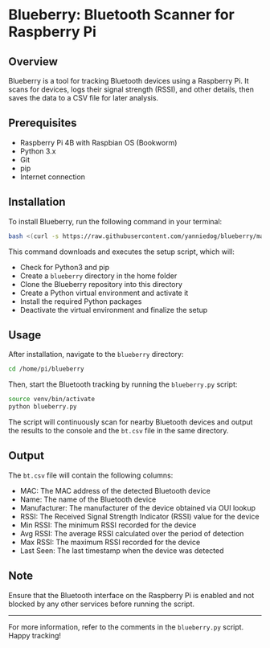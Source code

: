# Blueberry: Bluetooth Scanner for Raspberry Pi

## Overview
Blueberry is a tool for tracking Bluetooth devices using a Raspberry Pi. It scans for devices, logs their signal strength (RSSI), and other details, then saves the data to a CSV file for later analysis.

## Prerequisites
- Raspberry Pi 4B with Raspbian OS (Bookworm)
- Python 3.x
- Git
- pip
- Internet connection

## Installation
To install Blueberry, run the following command in your terminal:

```sh
bash <(curl -s https://raw.githubusercontent.com/yanniedog/blueberry/master/setup.py)
```

This command downloads and executes the setup script, which will:
- Check for Python3 and pip
- Create a `blueberry` directory in the home folder
- Clone the Blueberry repository into this directory
- Create a Python virtual environment and activate it
- Install the required Python packages
- Deactivate the virtual environment and finalize the setup

## Usage
After installation, navigate to the `blueberry` directory:

```sh
cd /home/pi/blueberry
```

Then, start the Bluetooth tracking by running the `blueberry.py` script:

```sh
source venv/bin/activate
python blueberry.py
```

The script will continuously scan for nearby Bluetooth devices and output the results to the console and the `bt.csv` file in the same directory.

## Output
The `bt.csv` file will contain the following columns:

- MAC: The MAC address of the detected Bluetooth device
- Name: The name of the Bluetooth device
- Manufacturer: The manufacturer of the device obtained via OUI lookup
- RSSI: The Received Signal Strength Indicator (RSSI) value for the device
- Min RSSI: The minimum RSSI recorded for the device
- Avg RSSI: The average RSSI calculated over the period of detection
- Max RSSI: The maximum RSSI recorded for the device
- Last Seen: The last timestamp when the device was detected

## Note
Ensure that the Bluetooth interface on the Raspberry Pi is enabled and not blocked by any other services before running the script.

---

For more information, refer to the comments in the `blueberry.py` script. Happy tracking!
